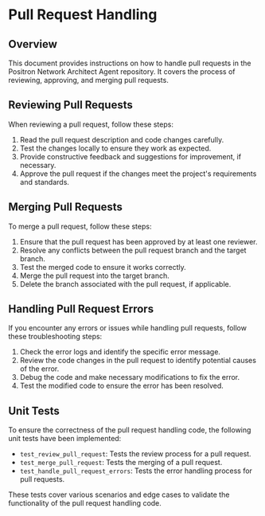 # Pull Request Handling

## Overview

This document provides instructions on how to handle pull requests in the Positron Network Architect Agent repository. It covers the process of reviewing, approving, and merging pull requests.

## Reviewing Pull Requests

When reviewing a pull request, follow these steps:

1. Read the pull request description and code changes carefully.
2. Test the changes locally to ensure they work as expected.
3. Provide constructive feedback and suggestions for improvement, if necessary.
4. Approve the pull request if the changes meet the project's requirements and standards.

## Merging Pull Requests

To merge a pull request, follow these steps:

1. Ensure that the pull request has been approved by at least one reviewer.
2. Resolve any conflicts between the pull request branch and the target branch.
3. Test the merged code to ensure it works correctly.
4. Merge the pull request into the target branch.
5. Delete the branch associated with the pull request, if applicable.

## Handling Pull Request Errors

If you encounter any errors or issues while handling pull requests, follow these troubleshooting steps:

1. Check the error logs and identify the specific error message.
2. Review the code changes in the pull request to identify potential causes of the error.
3. Debug the code and make necessary modifications to fix the error.
4. Test the modified code to ensure the error has been resolved.

## Unit Tests

To ensure the correctness of the pull request handling code, the following unit tests have been implemented:

- `test_review_pull_request`: Tests the review process for a pull request.
- `test_merge_pull_request`: Tests the merging of a pull request.
- `test_handle_pull_request_errors`: Tests the error handling process for pull requests.

These tests cover various scenarios and edge cases to validate the functionality of the pull request handling code.
